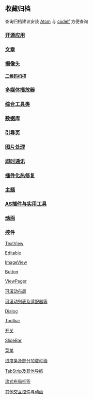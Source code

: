 ## 收藏归档

查询归档建议安装 [Atom](https://atom.io/) 与 [codelf](https://github.com/unbug/codelf)
方便查询


### [开源应用](https://github.com/kHRYSTAL/AndroidStarArchive/tree/master/app)

### [文章](https://github.com/kHRYSTAL/AndroidStarArchive/tree/master/article)

### [摄像头](https://github.com/kHRYSTAL/AndroidStarArchive/tree/master/camera)
#### [二维码扫描](https://github.com/kHRYSTAL/AndroidStarArchive/tree/master/qrcode)

### [多媒体播放器](https://github.com/kHRYSTAL/AndroidStarArchive/tree/master/mediaplayer)

### [综合工具类](https://github.com/kHRYSTAL/AndroidStarArchive/tree/master/easy_code_util)

### [数据库](https://github.com/kHRYSTAL/AndroidStarArchive/tree/master/database)

### [引导页](https://github.com/kHRYSTAL/AndroidStarArchive/tree/master/guide_page)

### [图片处理](https://github.com/kHRYSTAL/AndroidStarArchive/tree/master/handle_image)

### [即时通讯](https://github.com/kHRYSTAL/AndroidStarArchive/tree/master/im)

### [插件化热修复](https://github.com/kHRYSTAL/AndroidStarArchive/tree/master/plugin_hotfix)

### [主题](https://github.com/kHRYSTAL/AndroidStarArchive/tree/master/theme)

### [AS插件与实用工具](https://github.com/kHRYSTAL/AndroidStarArchive/tree/master/tool)

### [动画](https://github.com/kHRYSTAL/AndroidStarArchive/tree/master/anim)

### 控件

[TextView](https://github.com/kHRYSTAL/AndroidStarArchive/blob/master/widget/textview/README.md)

[Editable](https://github.com/kHRYSTAL/AndroidStarArchive/blob/master/widget/editor/README.md)

[ImageView](https://github.com/kHRYSTAL/AndroidStarArchive/blob/master/widget/imageview/README.md)

[Button](https://github.com/kHRYSTAL/AndroidStarArchive/blob/master/widget/button/README.md)

[ViewPager](https://github.com/kHRYSTAL/AndroidStarArchive/blob/master/widget/viewpager/README.md)

[可滚动布局](https://github.com/kHRYSTAL/AndroidStarArchive/blob/master/widget/scrollable_layout/README.md)

[可滚动列表及适配器等](https://github.com/kHRYSTAL/AndroidStarArchive/blob/master/widget/scrollable_list/README.md)

[Dialog](https://github.com/kHRYSTAL/AndroidStarArchive/tree/master/dialog)

[Toolbar](https://github.com/kHRYSTAL/AndroidStarArchive/blob/master/widget/toolbar/README.md)

[开关](https://github.com/kHRYSTAL/AndroidStarArchive/blob/master/widget/switch/README.md)

[SlideBar](https://github.com/kHRYSTAL/AndroidStarArchive/blob/master/widget/slidebar/README.md)

[菜单](https://github.com/kHRYSTAL/AndroidStarArchive/blob/master/widget/menu/README.md)

[进度条及部分加载动画](https://github.com/kHRYSTAL/AndroidStarArchive/blob/master/widget/progress_indicator/README.md)

[TabStrip及其他导航](https://github.com/kHRYSTAL/AndroidStarArchive/blob/master/widget/tabstrip/README.md)

[流式布局标签](https://github.com/kHRYSTAL/AndroidStarArchive/blob/master/widget/tag/README.md)

[其他交互控件与动画](https://github.com/kHRYSTAL/AndroidStarArchive/blob/master/widget/ui/README.md)
